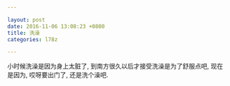 ```yaml
---

layout: post
date: 2016-11-06 13:08:23 +0800
title: 洗澡
categories: l78z

---
```


小时候洗澡是因为身上太脏了, 到南方很久以后才接受洗澡是为了舒服点吧, 现在是因为, 哎呀要出门了, 还是洗个澡吧.
